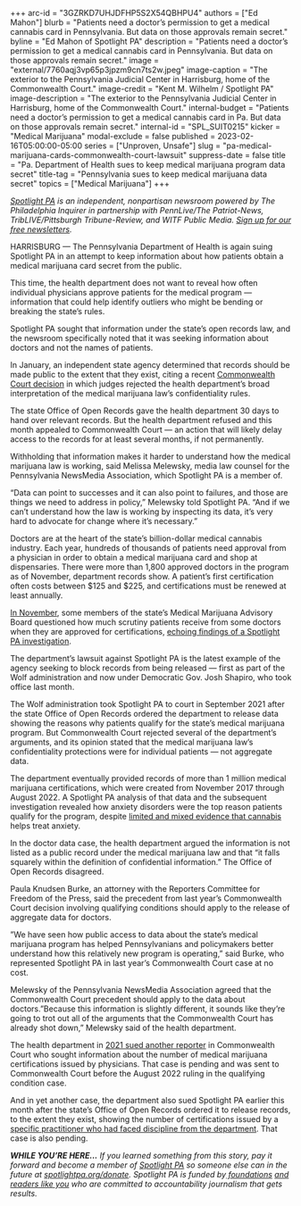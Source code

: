 +++
arc-id = "3GZRKD7UHJDFHP5S2X54QBHPU4"
authors = ["Ed Mahon"]
blurb = "Patients need a doctor’s permission to get a medical cannabis card in Pennsylvania. But data on those approvals remain secret."
byline = "Ed Mahon of Spotlight PA"
description = "Patients need a doctor’s permission to get a medical cannabis card in Pennsylvania. But data on those approvals remain secret."
image = "external/7760aqj3vp65p3jpzm9cn7ts2w.jpeg"
image-caption = "The exterior to the Pennsylvania Judicial Center in Harrisburg, home of the Commonwealth Court."
image-credit = "Kent M. Wilhelm / Spotlight PA"
image-description = "The exterior to the Pennsylvania Judicial Center in Harrisburg, home of the Commonwealth Court."
internal-budget = "Patients need a doctor’s permission to get a medical cannabis card in Pa. But data on those approvals remain secret."
internal-id = "SPL_SUIT0215"
kicker = "Medical Marijuana"
modal-exclude = false
published = 2023-02-16T05:00:00-05:00
series = ["Unproven, Unsafe"]
slug = "pa-medical-marijuana-cards-commonwealth-court-lawsuit"
suppress-date = false
title = "Pa. Department of Health sues to keep medical marijuana program data secret"
title-tag = "Pennsylvania sues to keep medical marijuana data secret"
topics = ["Medical Marijuana"]
+++

<a href="https://www.spotlightpa.org/"><i>Spotlight PA</i></a><i> is an independent, nonpartisan newsroom powered by The Philadelphia Inquirer in partnership with PennLive/The Patriot-News, TribLIVE/Pittsburgh Tribune-Review, and WITF Public Media. </i><a href="https://www.spotlightpa.org/newsletters"><i>Sign up for our free newsletters</i></a><i>.</i>

HARRISBURG — The Pennsylvania Department of Health is again suing Spotlight PA in an attempt to keep information about how patients obtain a medical marijuana card secret from the public.

This time, the health department does not want to reveal how often individual physicians approve patients for the medical program — information that could help identify outliers who might be bending or breaking the state’s rules.

Spotlight PA sought that information under the state’s open records law, and the newsroom specifically noted that it was seeking information about doctors and not the names of patients.

<script src="https://www.spotlightpa.org/embed.js" async></script><div data-spl-embed-version="1" data-spl-src="https://www.spotlightpa.org/embeds/newsletter/"></div>

In January, an independent state agency determined that records should be made public to the extent that they exist, citing a recent <a href="https://www.spotlightpa.org/news/2022/08/pa-medical-marijuana-program-addiction-treatment-court-order/">Commonwealth Court decision</a> in which judges rejected the health department’s broad interpretation of the medical marijuana law’s confidentiality rules.

The state Office of Open Records gave the health department 30 days to hand over relevant records. But the health department refused and this month appealed to Commonwealth Court — an action that will likely delay access to the records for at least several months, if not permanently.

Withholding that information makes it harder to understand how the medical marijuana law is working, said Melissa Melewsky, media law counsel for the Pennsylvania NewsMedia Association, which Spotlight PA is a member of.

“Data can point to successes and it can also point to failures, and those are things we need to address in policy,” Melewsky told Spotlight PA. “And if we can’t understand how the law is working by inspecting its data, it’s very hard to advocate for change where it’s necessary.”

Doctors are at the heart of the state’s billion-dollar medical cannabis industry. Each year, hundreds of thousands of patients need approval from a physician in order to obtain a medical marijuana card and shop at dispensaries. There were more than 1,800 approved doctors in the program as of November, department records show. A patient’s first certification often costs between $125 and $225, and certifications must be renewed at least annually.

<a href="https://www.spotlightpa.org/news/2022/12/pa-medical-marijuana-cards-telemedicine-doctor-oversight/">In November</a>, some members of the state’s Medical Marijuana Advisory Board questioned how much scrutiny patients receive from some doctors when they are approved for certifications, <a href="https://www.spotlightpa.org/series/unproven-unsafe/">echoing findings of a Spotlight PA investigation</a>.

The department’s lawsuit against Spotlight PA is the latest example of the agency seeking to block records from being released — first as part of the Wolf administration and now under Democratic Gov. Josh Shapiro, who took office last month.

The Wolf administration took Spotlight PA to court in September 2021 after the state Office of Open Records ordered the department to release data showing the reasons why patients qualify for the state’s medical marijuana program. But Commonwealth Court rejected several of the department’s arguments, and its opinion stated that the medical marijuana law’s confidentiality protections were for individual patients — not aggregate data.

The department eventually provided records of more than 1 million medical marijuana certifications, which were created from November 2017 through August 2022. A Spotlight PA analysis of that data and the subsequent investigation revealed how anxiety disorders were the top reason patients qualify for the program, despite <a href="https://www.spotlightpa.org/news/2023/01/pa-medical-marijuana-certification-card-anxiety/">limited and mixed evidence that cannabis</a> helps treat anxiety.

<script src="https://www.spotlightpa.org/embed.js" async></script><div data-spl-embed-version="1" data-spl-src="https://www.spotlightpa.org/embeds/donate/"></div>

In the doctor data case, the health department argued the information is not listed as a public record under the medical marijuana law and that “it falls squarely within the definition of confidential information.” The Office of Open Records disagreed.

Paula Knudsen Burke, an attorney with the Reporters Committee for Freedom of the Press, said the precedent from last year’s Commonwealth Court decision involving qualifying conditions should apply to the release of aggregate data for doctors.

”We have seen how public access to data about the state’s medical marijuana program has helped Pennsylvanians and policymakers better understand how this relatively new program is operating,” said Burke, who represented Spotlight PA in last year’s Commonwealth Court case at no cost.

Melewsky of the Pennsylvania NewsMedia Association agreed that the Commonwealth Court precedent should apply to the data about doctors.”Because this information is slightly different, it sounds like they’re going to trot out all of the arguments that the Commonwealth Court has already shot down,” Melewsky said of the health department.

The health department in <a href="https://www.openrecords.pa.gov/Appeals/DocketGetFile.cfm?id=83267">2021 sued another reporter</a> in Commonwealth Court who sought information about the number of medical marijuana certifications issued by physicians. That case is pending and was sent to Commonwealth Court before the August 2022 ruling in the qualifying condition case.

And in yet another case, the department also sued Spotlight PA earlier this month after the state’s Office of Open Records ordered it to release records, to the extent they exist, showing the number of certifications issued by a <a href="https://www.spotlightpa.org/news/2022/11/pa-medical-marijuana-card-veriheal-doctor-disciplined/">specific practitioner who had faced discipline from the department</a>. That case is also pending.

<i><b>WHILE YOU’RE HERE...</b></i><i> If you learned something from this story, pay it forward and become a member of </i><a href="https://www.spotlightpa.org/"><i>Spotlight PA</i></a><i> so someone else can in the future at </i><a href="http://spotlightpa.org/donate"><i>spotlightpa.org/donate</i></a><i>. Spotlight PA is funded by</i><a href="https://www.spotlightpa.org/support"><i> foundations</i></a><i> </i><a href="https://www.spotlightpa.org/support"><i>and readers like you</i></a><i> who are committed to accountability journalism that gets results.</i>
